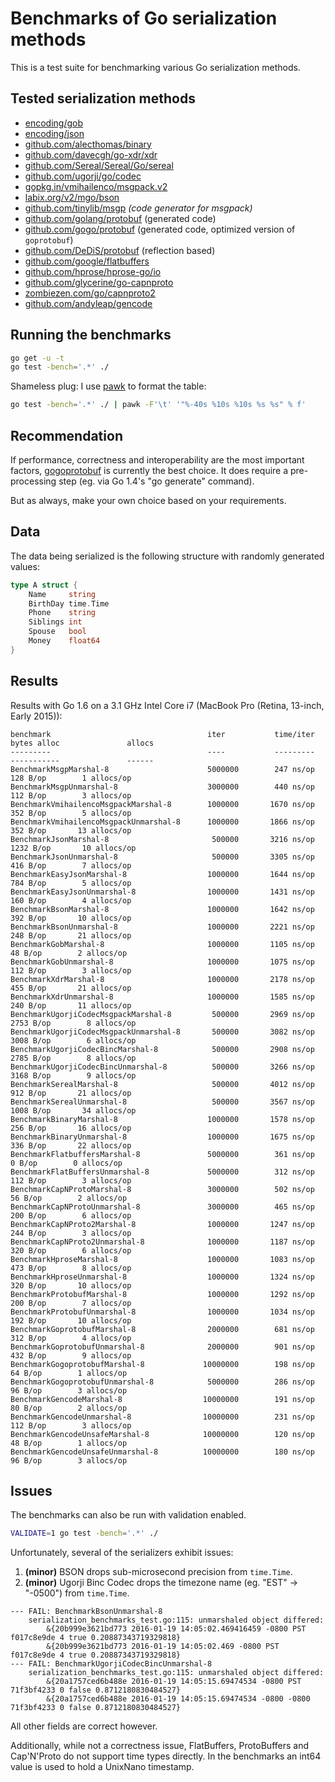 # Benchmarks of Go serialization methods

This is a test suite for benchmarking various Go serialization methods.

## Tested serialization methods

- [encoding/gob](http://golang.org/pkg/encoding/gob/)
- [encoding/json](http://golang.org/pkg/encoding/json/)
- [github.com/alecthomas/binary](https://github.com/alecthomas/binary)
- [github.com/davecgh/go-xdr/xdr](https://github.com/davecgh/go-xdr)
- [github.com/Sereal/Sereal/Go/sereal](https://github.com/Sereal/Sereal)
- [github.com/ugorji/go/codec](https://github.com/ugorji/go/tree/master/codec)
- [gopkg.in/vmihailenco/msgpack.v2](https://github.com/vmihailenco/msgpack)
- [labix.org/v2/mgo/bson](https://labix.org/v2/mgo/bson)
- [github.com/tinylib/msgp](https://github.com/tinylib/msgp) *(code generator for msgpack)*
- [github.com/golang/protobuf](https://github.com/golang/protobuf) (generated code)
- [github.com/gogo/protobuf](https://gogo.github.io/) (generated code, optimized version of `goprotobuf`)
- [github.com/DeDiS/protobuf](https://github.com/DeDiS/protobuf) (reflection based)
- [github.com/google/flatbuffers](https://github.com/google/flatbuffers)
- [github.com/hprose/hprose-go/io](https://github.com/hprose/hprose-go)
- [github.com/glycerine/go-capnproto](https://github.com/glycerine/go-capnproto)
- [zombiezen.com/go/capnproto2](https://godoc.org/zombiezen.com/go/capnproto2)
- [github.com/andyleap/gencode](https://github.com/andyleap/gencode)

## Running the benchmarks

```bash
go get -u -t
go test -bench='.*' ./
```

Shameless plug: I use [pawk](https://github.com/alecthomas/pawk) to format the table:

```bash
go test -bench='.*' ./ | pawk -F'\t' '"%-40s %10s %10s %s %s" % f'
```

## Recommendation

If performance, correctness and interoperability are the most
important factors, [gogoprotobuf](https://gogo.github.io/) is
currently the best choice. It does require a pre-processing step (eg.
via Go 1.4's "go generate" command).

But as always, make your own choice based on your requirements.

## Data

The data being serialized is the following structure with randomly generated values:

```go
type A struct {
    Name     string
    BirthDay time.Time
    Phone    string
    Siblings int
    Spouse   bool
    Money    float64
}
```


## Results

Results with Go 1.6 on a 3.1 GHz Intel Core i7 (MacBook Pro (Retina, 13-inch, Early 2015)):

```
benchmark                                   iter           time/iter      bytes alloc               allocs
---------                                   ----           ---------      -----------               ------
BenchmarkMsgpMarshal-8                      5000000        247 ns/op      128 B/op        1 allocs/op
BenchmarkMsgpUnmarshal-8                    3000000        440 ns/op      112 B/op        3 allocs/op
BenchmarkVmihailencoMsgpackMarshal-8        1000000       1670 ns/op      352 B/op        5 allocs/op
BenchmarkVmihailencoMsgpackUnmarshal-8      1000000       1866 ns/op      352 B/op       13 allocs/op
BenchmarkJsonMarshal-8                       500000       3216 ns/op     1232 B/op       10 allocs/op
BenchmarkJsonUnmarshal-8                     500000       3305 ns/op      416 B/op        7 allocs/op
BenchmarkEasyJsonMarshal-8                  1000000       1644 ns/op      784 B/op        5 allocs/op
BenchmarkEasyJsonUnmarshal-8                1000000       1431 ns/op      160 B/op        4 allocs/op
BenchmarkBsonMarshal-8                      1000000       1642 ns/op      392 B/op       10 allocs/op
BenchmarkBsonUnmarshal-8                    1000000       2221 ns/op      248 B/op       21 allocs/op
BenchmarkGobMarshal-8                       1000000       1105 ns/op       48 B/op        2 allocs/op
BenchmarkGobUnmarshal-8                     1000000       1075 ns/op      112 B/op        3 allocs/op
BenchmarkXdrMarshal-8                       1000000       2178 ns/op      455 B/op       21 allocs/op
BenchmarkXdrUnmarshal-8                     1000000       1585 ns/op      240 B/op       11 allocs/op
BenchmarkUgorjiCodecMsgpackMarshal-8         500000       2969 ns/op     2753 B/op        8 allocs/op
BenchmarkUgorjiCodecMsgpackUnmarshal-8       500000       3082 ns/op     3008 B/op        6 allocs/op
BenchmarkUgorjiCodecBincMarshal-8            500000       2908 ns/op     2785 B/op        8 allocs/op
BenchmarkUgorjiCodecBincUnmarshal-8          500000       3266 ns/op     3168 B/op        9 allocs/op
BenchmarkSerealMarshal-8                     500000       4012 ns/op      912 B/op       21 allocs/op
BenchmarkSerealUnmarshal-8                   500000       3567 ns/op     1008 B/op       34 allocs/op
BenchmarkBinaryMarshal-8                    1000000       1578 ns/op      256 B/op       16 allocs/op
BenchmarkBinaryUnmarshal-8                  1000000       1675 ns/op      336 B/op       22 allocs/op
BenchmarkFlatbuffersMarshal-8               5000000        361 ns/op        0 B/op        0 allocs/op
BenchmarkFlatBuffersUnmarshal-8             5000000        312 ns/op      112 B/op        3 allocs/op
BenchmarkCapNProtoMarshal-8                 3000000        502 ns/op       56 B/op        2 allocs/op
BenchmarkCapNProtoUnmarshal-8               3000000        465 ns/op      200 B/op        6 allocs/op
BenchmarkCapNProto2Marshal-8                1000000       1247 ns/op      244 B/op        3 allocs/op
BenchmarkCapNProto2Unmarshal-8              1000000       1187 ns/op      320 B/op        6 allocs/op
BenchmarkHproseMarshal-8                    1000000       1083 ns/op      473 B/op        8 allocs/op
BenchmarkHproseUnmarshal-8                  1000000       1324 ns/op      320 B/op       10 allocs/op
BenchmarkProtobufMarshal-8                  1000000       1292 ns/op      200 B/op        7 allocs/op
BenchmarkProtobufUnmarshal-8                1000000       1034 ns/op      192 B/op       10 allocs/op
BenchmarkGoprotobufMarshal-8                2000000        681 ns/op      312 B/op        4 allocs/op
BenchmarkGoprotobufUnmarshal-8              2000000        901 ns/op      432 B/op        9 allocs/op
BenchmarkGogoprotobufMarshal-8             10000000        198 ns/op       64 B/op        1 allocs/op
BenchmarkGogoprotobufUnmarshal-8            5000000        286 ns/op       96 B/op        3 allocs/op
BenchmarkGencodeMarshal-8                  10000000        191 ns/op       80 B/op        2 allocs/op
BenchmarkGencodeUnmarshal-8                10000000        231 ns/op      112 B/op        3 allocs/op
BenchmarkGencodeUnsafeMarshal-8            10000000        120 ns/op       48 B/op        1 allocs/op
BenchmarkGencodeUnsafeUnmarshal-8          10000000        180 ns/op       96 B/op        3 allocs/op
```

## Issues


The benchmarks can also be run with validation enabled.

```bash
VALIDATE=1 go test -bench='.*' ./
```

Unfortunately, several of the serializers exhibit issues:

1. **(minor)** BSON drops sub-microsecond precision from `time.Time`.
3. **(minor)** Ugorji Binc Codec drops the timezone name (eg. "EST" -> "-0500") from `time.Time`.

```
--- FAIL: BenchmarkBsonUnmarshal-8
    serialization_benchmarks_test.go:115: unmarshaled object differed:
        &{20b999e3621bd773 2016-01-19 14:05:02.469416459 -0800 PST f017c8e9de 4 true 0.20887343719329818}
        &{20b999e3621bd773 2016-01-19 14:05:02.469 -0800 PST f017c8e9de 4 true 0.20887343719329818}
--- FAIL: BenchmarkUgorjiCodecBincUnmarshal-8
    serialization_benchmarks_test.go:115: unmarshaled object differed:
        &{20a1757ced6b488e 2016-01-19 14:05:15.69474534 -0800 PST 71f3bf4233 0 false 0.8712180830484527}
        &{20a1757ced6b488e 2016-01-19 14:05:15.69474534 -0800 -0800 71f3bf4233 0 false 0.8712180830484527}
```

All other fields are correct however.

Additionally, while not a correctness issue, FlatBuffers, ProtoBuffers and Cap'N'Proto do not
support time types directly. In the benchmarks an int64 value is used to hold a UnixNano timestamp.
